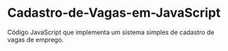 # Cadastro-de-Vagas-em-JavaScript
Código JavaScript que implementa um sistema simples de cadastro de vagas de emprego.
